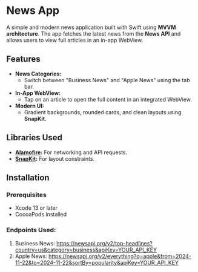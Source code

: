 # News App

A simple and modern news application built with Swift using **MVVM architecture**. The app fetches the latest news from the **News API** and allows users to view full articles in an in-app WebView.

## Features

- **News Categories:**
  - Switch between "Business News" and "Apple News" using the tab bar.
- **In-App WebView:**
  - Tap on an article to open the full content in an integrated WebView.
- **Modern UI:**
  - Gradient backgrounds, rounded cards, and clean layouts using **SnapKit**.

## Libraries Used

- **[Alamofire](https://github.com/Alamofire/Alamofire):** For networking and API requests.
- **[SnapKit](https://github.com/SnapKit/SnapKit):** For layout constraints.

## Installation

### Prerequisites
- Xcode 13 or later
- CocoaPods installed

### Endpoints Used:

1. Business News: https://newsapi.org/v2/top-headlines?country=us&category=business&apiKey=YOUR_API_KEY
2. Apple News: https://newsapi.org/v2/everything?q=apple&from=2024-11-22&to=2024-11-22&sortBy=popularity&apiKey=YOUR_API_KEY
